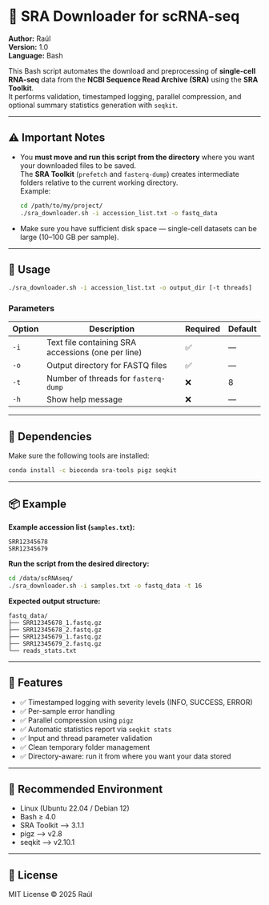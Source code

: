 # 🧬 SRA Downloader for scRNA-seq

**Author:** Raúl  
**Version:** 1.0  
**Language:** Bash  

This Bash script automates the download and preprocessing of **single-cell RNA-seq** data from the **NCBI Sequence Read Archive (SRA)** using the **SRA Toolkit**.  
It performs validation, timestamped logging, parallel compression, and optional summary statistics generation with `seqkit`.

---

## ⚠️ Important Notes

- You **must move and run this script from the directory** where you want your downloaded files to be saved.  
  The **SRA Toolkit** (`prefetch` and `fasterq-dump`) creates intermediate folders relative to the current working directory.  
  Example:

  ```bash
  cd /path/to/my/project/
  ./sra_downloader.sh -i accession_list.txt -o fastq_data
  ```

- Make sure you have sufficient disk space — single-cell datasets can be large (10–100 GB per sample).

---

## 🚀 Usage

```bash
./sra_downloader.sh -i accession_list.txt -o output_dir [-t threads]
```

### Parameters

| Option | Description | Required | Default |
|---------|--------------|-----------|----------|
| `-i` | Text file containing SRA accessions (one per line) | ✅ | — |
| `-o` | Output directory for FASTQ files | ✅ | — |
| `-t` | Number of threads for `fasterq-dump` | ❌ | 8 |
| `-h` | Show help message | ❌ | — |

---

## 🧩 Dependencies

Make sure the following tools are installed:

```bash
conda install -c bioconda sra-tools pigz seqkit
```

---

## 📦 Example

**Example accession list (`samples.txt`):**
```
SRR12345678
SRR12345679
```

**Run the script from the desired directory:**
```bash
cd /data/scRNAseq/
./sra_downloader.sh -i samples.txt -o fastq_data -t 16
```

**Expected output structure:**
```
fastq_data/
├── SRR12345678_1.fastq.gz
├── SRR12345678_2.fastq.gz
├── SRR12345679_1.fastq.gz
├── SRR12345679_2.fastq.gz
└── reads_stats.txt
```

---

## 🧠 Features

- ✅ Timestamped logging with severity levels (INFO, SUCCESS, ERROR)
- ✅ Per-sample error handling
- ✅ Parallel compression using `pigz`
- ✅ Automatic statistics report via `seqkit stats`
- ✅ Input and thread parameter validation
- ✅ Clean temporary folder management
- ✅ Directory-aware: run it from where you want your data stored

---

## 🧪 Recommended Environment

- Linux (Ubuntu 22.04 / Debian 12)
- Bash ≥ 4.0
- SRA Toolkit --> 3.1.1
- pigz --> v2.8
- seqkit --> v2.10.1

---

## 📜 License

MIT License © 2025 Raúl
